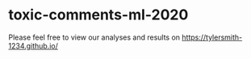 # toxic-comments-ml-2020

Please feel free to view our analyses and results on https://tylersmith-1234.github.io/
